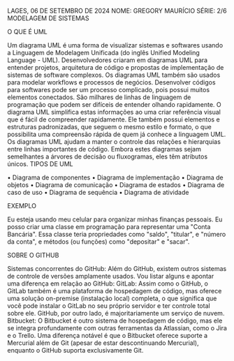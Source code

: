 LAGES, 06 DE SETEMBRO DE 2024
NOME: GREGORY MAURÍCIO
SÉRIE: 2/6
MODELAGEM DE SISTEMAS

O QUE É UML

Um diagrama UML é uma forma de visualizar sistemas e softwares usando a Linguagem de Modelagem Unificada (do inglês Unified Modeling Language - UML). Desenvolvedores criaram em diagramas UML para entender projetos, arquitetura de código e propostas de implementação de sistemas de software complexos. Os diagramas UML também são usados para modelar workflows e processos de negócios. Desenvolver códigos para softwares pode ser um processo complicado, pois possui muitos elementos conectados. São milhares de linhas de linguagem de programação que podem ser difíceis de entender olhando rapidamente. O diagrama UML simplifica estas informações ao uma criar referência visual que é fácil de compreender rapidamente. Ele também possui elementos e estruturas padronizadas, que seguem o mesmo estilo e formato, o que possibilita uma compreensão rápida de quem já conhece a linguagem UML. Os diagramas UML ajudam a manter o controle das relações e hierarquias entre linhas importantes de código. Embora estes diagramas sejam semelhantes a árvores de decisão ou fluxogramas, eles têm atributos únicos.
 TIPOS DE UML

•	Diagrama de componentes
•	Diagrama de implementação
•	Diagrama de objetos
•	Diagrama de comunicação
•	Diagrama de estados
•	Diagrama de caso de uso
•	Diagrama de sequência
•	Diagrama de atividade

EXEMPLO
  
  Eu esteja usando meu celular para organizar minhas finanças pessoais. Eu posso criar uma classe em programação para representar uma "Conta Bancária". Essa classe teria propriedades como "saldo", "titular", e "número da conta", e métodos (ou funções) como "depositar" e "sacar".

SOBRE O GITHUB

Sistemas concorrentes do GitHub: Além do GitHub, existem outros sistemas de controle de versões amplamente usados. Vou listar alguns e apontar uma diferença em relação ao GitHub: 
GitLab: Assim como o GitHub, o GitLab também é uma plataforma de hospedagem de código, mas oferece uma solução on-premise (instalação local) completa, o que significa que você pode instalar o GitLab no seu próprio servidor e ter controle total sobre ele. GitHub, por outro lado, é majoritariamente um serviço de nuvem.
Bitbucket: O Bitbucket é outro sistema de hospedagem de código, mas ele se integra profundamente com outras ferramentas da Atlassian, como o Jira e o Trello. Uma diferença notável é que o Bitbucket oferece suporte a Mercurial além de Git (apesar de estar descontinuando Mercurial), enquanto o GitHub suporta exclusivamente Git.

